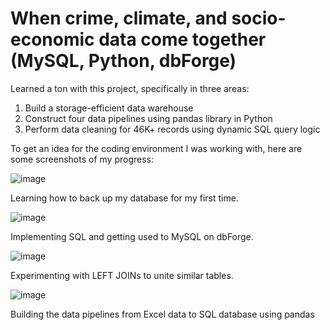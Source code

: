 # When crime, climate, and socio-economic data come together (MySQL, Python, dbForge)

Learned a ton with this project, specifically in three areas:

1. Build a storage-efficient data warehouse
2. Construct four data pipelines using pandas library in Python
3. Perform data cleaning for 46K+ records using dynamic SQL query logic

To get an idea for the coding environment I was working with, here are some screenshots of my progress:

![image](https://github.com/avielrodriguez/crime-project/assets/57885718/c0018abf-6e32-4b96-bf94-bc99e0c884eb)

Learning how to back up my database for my first time.

![image](https://github.com/avielrodriguez/crime-project/assets/57885718/6294ca6b-ed3d-4582-8828-36c5c48184d3)

Implementing SQL and getting used to MySQL on dbForge.

![image](https://github.com/avielrodriguez/crime-project/assets/57885718/fed2ab9d-9ed0-4955-b27c-3d2e5106a128)

Experimenting with LEFT JOINs to unite similar tables.

![image](https://github.com/avielrodriguez/crime-project/assets/57885718/f850eef9-c292-476d-890f-d67a00ee3bf5)

Building the data pipelines from Excel data to SQL database using pandas 

